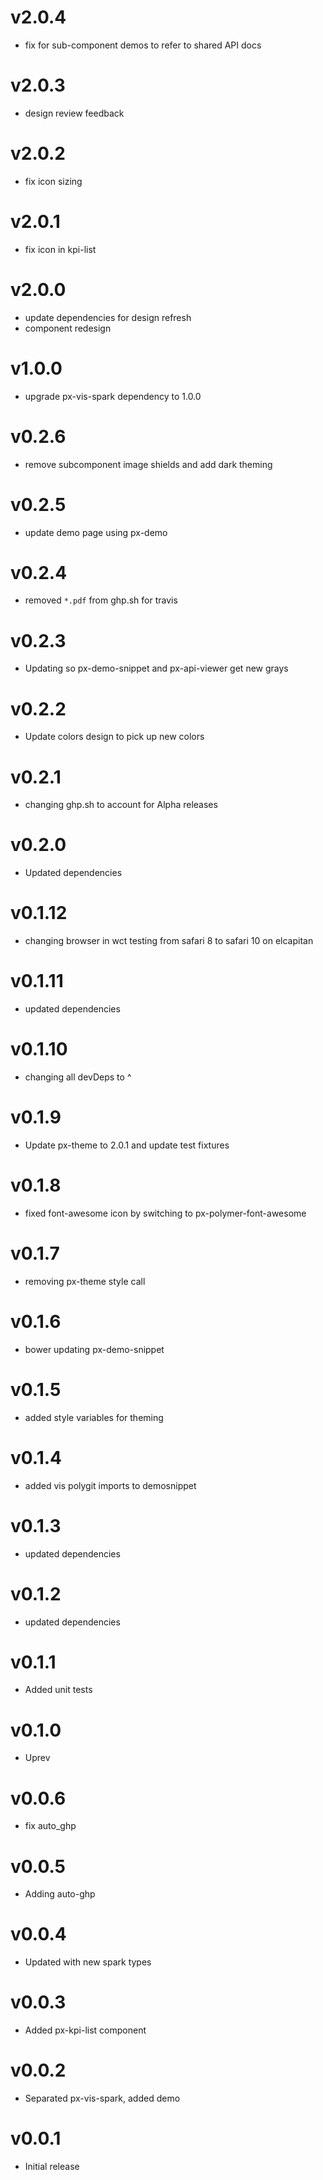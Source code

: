 v2.0.4
==================
* fix for sub-component demos to refer to shared API docs

v2.0.3
==================
* design review feedback

v2.0.2
==================
* fix icon sizing

v2.0.1
==================
* fix icon in kpi-list

v2.0.0
==================
* update dependencies for design refresh
* component redesign

v1.0.0
==================
* upgrade px-vis-spark dependency to 1.0.0

v0.2.6
==================
* remove subcomponent image shields and add dark theming

v0.2.5
==================
* update demo page using px-demo

v0.2.4
==================
* removed `*.pdf` from ghp.sh for travis

v0.2.3
==================
* Updating so px-demo-snippet and px-api-viewer get new grays

v0.2.2
==================
* Update colors design to pick up new colors

v0.2.1
==================
* changing ghp.sh to account for Alpha releases

v0.2.0
==================
* Updated dependencies

v0.1.12
==================
* changing browser in wct testing from safari 8 to safari 10 on elcapitan

v0.1.11
==================
* updated dependencies

v0.1.10
==================
* changing all devDeps to ^

v0.1.9
==================
* Update px-theme to 2.0.1 and update test fixtures

v0.1.8
==================
* fixed font-awesome icon by switching to px-polymer-font-awesome

v0.1.7
==================
* removing px-theme style call

v0.1.6
==================
* bower updating px-demo-snippet

v0.1.5
==================
* added style variables for theming

v0.1.4
==================
* added vis polygit imports to demosnippet

v0.1.3
==================
* updated dependencies

v0.1.2
==================
* updated dependencies

v0.1.1
==================
* Added unit tests

v0.1.0
==================
* Uprev

v0.0.6
==================
* fix auto_ghp

v0.0.5
==================
* Adding auto-ghp

v0.0.4
==================
* Updated with new spark types

v0.0.3
==================
* Added px-kpi-list component

v0.0.2
==================
* Separated px-vis-spark, added demo

v0.0.1
==================
* Initial release

